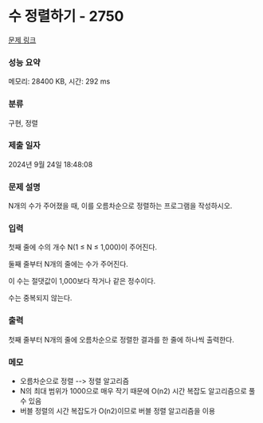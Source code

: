 # 수 정렬하기 - 2750

[문제 링크](https://www.acmicpc.net/problem/2750) 

### 성능 요약

메모리: 28400 KB, 시간: 292 ms

### 분류

구현, 정렬

### 제출 일자

2024년 9월 24일 18:48:08

### 문제 설명

<p>N개의 수가 주어졌을 때, 이를 오름차순으로 정렬하는 프로그램을 작성하시오.</p>

### 입력 

<p>첫째 줄에 수의 개수 N(1 ≤ N ≤ 1,000)이 주어진다.</p>
<p>둘째 줄부터 N개의 줄에는 수가 주어진다.</p>
<p>이 수는 절댓값이 1,000보다 작거나 같은 정수이다.</p>
<p>수는 중복되지 않는다.</p>

### 출력 
<p>첫째 줄부터 N개의 줄에 오름차순으로 정렬한 결과를 한 줄에 하나씩 출력한다.</p>

### 메모
- 오름차순으로 정렬 --> 정렬 알고리즘 
- N의 최대 범위가 1000으로 매우 작기 때문에 O(n2) 시간 복잡도 알고리즘으로 풀 수 있음
- 버블 정렬의 시간 복잡도가 O(n2)이므로 버블 정렬 알고리즘을 이용
